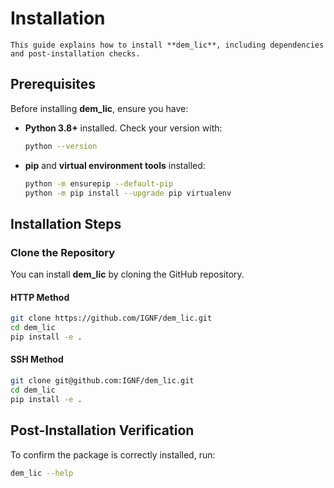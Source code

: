 # Installation

```{note}
This guide explains how to install **dem_lic**, including dependencies and post-installation checks.
```

## Prerequisites

Before installing **dem_lic**, ensure you have:

- **Python 3.8+** installed. Check your version with:

  ```bash
  python --version
  ```

- **pip** and **virtual environment tools** installed:

  ```bash
  python -m ensurepip --default-pip
  python -m pip install --upgrade pip virtualenv
  ```


## Installation Steps

### Clone the Repository

You can install **dem_lic** by cloning the GitHub repository.

#### HTTP Method

```bash
git clone https://github.com/IGNF/dem_lic.git
cd dem_lic
pip install -e .
```

#### SSH Method

```bash
git clone git@github.com:IGNF/dem_lic.git
cd dem_lic
pip install -e .
```


## Post-Installation Verification

To confirm the package is correctly installed, run:

```bash
dem_lic --help
```

